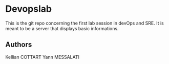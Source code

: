 # Devopslab

This is the git repo concerning the first lab session in devOps and SRE.
It is meant to be a server that displays basic informations.

## Authors

Kellian COTTART
Yann MESSALATI
